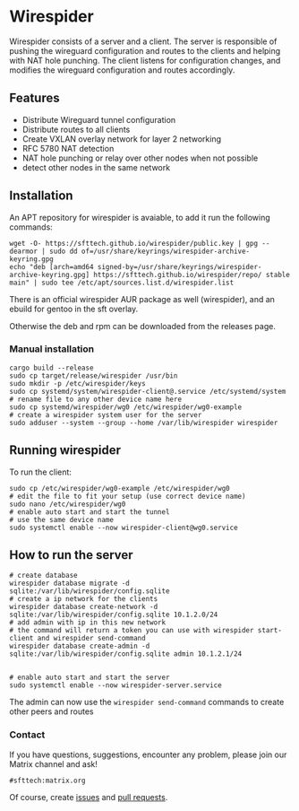 # Wirespider

Wirespider consists of a server and a client. The server is responsible of pushing the wireguard configuration and routes to the clients and helping with NAT hole punching. The client listens for configuration changes, and modifies the wireguard configuration and routes accordingly.

## Features
* Distribute Wireguard tunnel configuration
* Distribute routes to all clients
* Create VXLAN overlay network for layer 2 networking
* RFC 5780 NAT detection
* NAT hole punching or relay over other nodes when not possible
* detect other nodes in the same network

## Installation

An APT repository for wirespider is avaiable, to add it run the following commands:
```
wget -O- https://sfttech.github.io/wirespider/public.key | gpg --dearmor | sudo dd of=/usr/share/keyrings/wirespider-archive-keyring.gpg
echo "deb [arch=amd64 signed-by=/usr/share/keyrings/wirespider-archive-keyring.gpg] https://sfttech.github.io/wirespider/repo/ stable main" | sudo tee /etc/apt/sources.list.d/wirespider.list
```

There is an official wirespider AUR package as well (wirespider), and an ebuild for gentoo in the sft overlay.

Otherwise the deb and rpm can be downloaded from the releases page.


### Manual installation
```
cargo build --release
sudo cp target/release/wirespider /usr/bin
sudo mkdir -p /etc/wirespider/keys
sudo cp systemd/system/wirespider-client@.service /etc/systemd/system
# rename file to any other device name here
sudo cp systemd/wirespider/wg0 /etc/wirespider/wg0-example
# create a wirespider system user for the server
sudo adduser --system --group --home /var/lib/wirespider wirespider
```

## Running wirespider

To run the client:
```
sudo cp /etc/wirespider/wg0-example /etc/wirespider/wg0
# edit the file to fit your setup (use correct device name)
sudo nano /etc/wirespider/wg0
# enable auto start and start the tunnel
# use the same device name
sudo systemctl enable --now wirespider-client@wg0.service
```

## How to run the server
```
# create database
wirespider database migrate -d sqlite:/var/lib/wirespider/config.sqlite
# create a ip network for the clients
wirespider database create-network -d sqlite:/var/lib/wirespider/config.sqlite 10.1.2.0/24
# add admin with ip in this new network
# the command will return a token you can use with wirespider start-client and wirespider send-command
wirespider database create-admin -d sqlite:/var/lib/wirespider/config.sqlite admin 10.1.2.1/24


# enable auto start and start the server
sudo systemctl enable --now wirespider-server.service
```

The admin can now use the `wirespider send-command` commands to create other peers and routes

### Contact

If you have questions, suggestions, encounter any problem,
please join our Matrix channel and ask!

```
#sfttech:matrix.org
```

Of course, create [issues](https://github.com/SFTtech/wirespider/issues)
and [pull requests](https://github.com/SFTtech/wirespider/pulls).